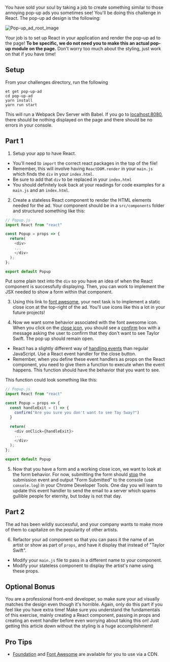 You have sold your soul by taking a job to create something similar to those annoying pop-up ads you sometimes see! You'll be doing this challenge in React. The pop-up ad design is the following:   
     
![Pop-up_ad_root_image][pop-up_ad_root_image]  
 
Your job is to set up React in your application and render the pop-up ad to the page! **To be specific, we do not need you to make this an actual pop-up module on the page.** Don't worry too much about the styling, just work on that if you have time!
  
## Setup  
 
From your challenges directory, run the following 
   
```no-highlight
et get pop-up-ad
cd pop-up-ad
yarn install
yarn run start  
```   

This will run a Webpack Dev Server with Babel. If you go to [localhost:8080](localhost:8080), there should be nothing displayed on the page and there should be no errors in your console.
 
## Part 1 

1. Setup your app to have React. 

- You'll need to `import` the correct react packages in the top of the file!
- Remember, this will involve having `ReactDOM.render` in your `main.js` which finds the `div` in your `index.html`.
- Be sure to add that `div` to be replaced in your `index.html`
- You should definitely look back at your readings for code examples for a `main.js` and an `index.html`.

2. Create a stateless React component to render the HTML elements needed for the ad. Your component should be in a `src/components` folder and structured something like this: 
 
```js
// Popup.js
import React from "react"

const Popup = props => {
  return(
    <div>
    ...
    </div>
  );
};

export default Popup
```

Put some plain text into the `div` so you have an idea of when the React component is successfully displaying. Then, you can work to implement the JSX needed to show a form within that component.

3. Using this link to [font awesome](http://fortawesome.github.io/Font-Awesome/icon/times/), your next task is to implement a static close icon at the top-right of the ad. You'll use icons like this a lot in your future projects!

4. Now we want some behavior associated with the font awesome icon. When you click on the [close icon][fa-times], you should see a [confirm][mdn-confirm] box with a message asking the user to confirm that they don't want to see Taylor Swift. The pop up should remain open.

- React has a slightly different way of [handling events][react-eventhandlers] than regular JavaScript. Use a React event handler for the close button.
- Remember, when you define these event handlers as props on the React component, you need to give them a function to execute when the event happens. This function should have the behavior that you want to see.

This function could look something like this:

```js
// Popup.js
import React from "react"

const Popup = props => {
  const handleExit = () => {
    confirm("Are you sure you don't want to see Tay Sway?")
  }

  return(
    <div onClick={handleExit}>
    ...
    </div>
  );
};

export default Popup 
```

5. Now that you have a form and a working close icon, we want to look at the form behavior. For now, submitting the form should [stop][mdn-preventdefault] the submission event and output "Form Submitted" to the console (use `console.log`) in your Chrome Developer Tools. One day you will learn to update this event handler to send the email to a server which spams gullible people for eternity, but today is not that day.

## Part 2

The ad has been wildly successful, and your company wants to make more of them to capitalize on the popularity of other artists.
  
6. Refactor your ad component so that you can pass it the name of an artist or show as part of `props`, and have it display that instead of "Taylor Swift".
  
- Modify your `main.js` file to pass in a different name to your component.
- Modify your stateless component to display the artist's name using these props.
   
## Optional Bonus
  
You are a professional front-end developer, so make sure your ad visually matches the design even though it's horrible. Again, only do this part if you feel like you have extra time! Make sure you understand the fundamentals of this exercise, mainly creating a React component, passing in props and creating an event handler before even worrying about taking this on! Just getting this article down without the styling is a huge accomplishment!
  
## Pro Tips
  
- [Foundation][foundation] and [Font Awesome][font-awesome] are available for you to use via a CDN.

[fa-times]: http://fortawesome.github.io/Font-Awesome/icon/times/
[font-awesome]: http://fortawesome.github.io/Font-Awesome/
[foundation]: http://foundation.zurb.com/
[mdn-confirm]: https://developer.mozilla.org/en-US/docs/Web/API/Window/confirm
[mdn-preventdefault]: https://developer.mozilla.org/en-US/docs/Web/API/Event/preventDefault
[react-eventhandlers]: https://facebook.github.io/react/docs/handling-events.html
[pop-up_ad_root_image]: https://s3.amazonaws.com/horizon-production/images/pop-up_ad_root.png
